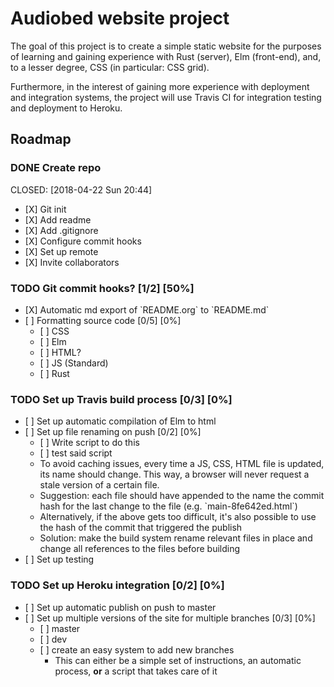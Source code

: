 Audiobed website project
========================

The goal of this project is to create a simple static website for the purposes of learning and gaining experience with Rust (server), Elm (front-end), and, to a lesser degree, CSS (in particular: CSS grid).

Furthermore, in the interest of gaining more experience with deployment and integration systems, the project will use Travis CI for integration testing and deployment to Heroku.

Roadmap
-------

### <span class="done DONE">DONE</span> Create repo

CLOSED: \[2018-04-22 Sun 20:44\]

-   \[X\] Git init
-   \[X\] Add readme
-   \[X\] Add .gitignore
-   \[X\] Configure commit hooks
-   \[X\] Set up remote
-   \[X\] Invite collaborators

### <span class="todo TODO">TODO</span> Git commit hooks? \[1/2\] \[50%\]

-   \[X\] Automatic md export of \`README.org\` to \`README.md\`
-   \[ \] Formatting source code \[0/5\] \[0%\]
    -   \[ \] CSS
    -   \[ \] Elm
    -   \[ \] HTML?
    -   \[ \] JS (Standard)
    -   \[ \] Rust

### <span class="todo TODO">TODO</span> Set up Travis build process \[0/3\] \[0%\]

-   \[ \] Set up automatic compilation of Elm to html
-   \[ \] Set up file renaming on push \[0/2\] \[0%\]
    -   \[ \] Write script to do this
    -   \[ \] test said script
    -   To avoid caching issues, every time a JS, CSS, HTML file is updated, its name should change. This way, a browser will never request a stale version of a certain file.
    -   Suggestion: each file should have appended to the name the commit hash for the last change to the file (e.g. \`main-8fe642ed.html\`)
    -   Alternatively, if the above gets too difficult, it's also possible to use the hash of the commit that triggered the publish
    -   Solution: make the build system rename relevant files in place and change all references to the files before building
-   \[ \] Set up testing

### <span class="todo TODO">TODO</span> Set up Heroku integration \[0/2\] \[0%\]

-   \[ \] Set up automatic publish on push to master
-   \[ \] Set up multiple versions of the site for multiple branches \[0/3\] \[0%\]
    -   \[ \] master
    -   \[ \] dev
    -   \[ \] create an easy system to add new branches
        -   This can either be a simple set of instructions, an automatic process, **or** a script that takes care of it

